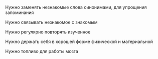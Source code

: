 Нужно заменять незнакомые слова синонимами, для упрощения запоминания


Нужно связывать незнакомое с знакомым


Нужно регулярно повторять изученное


Нужно держать себя в хорошей форме физической и материальной


Нужно топливо для работы мозга



